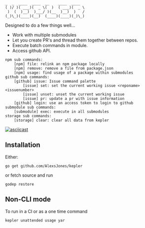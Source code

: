 ```
_  _  ____  ____  __    ____  ____
( )/ )( ___)(  _ \(  )  ( ___)(  _ \
 )  (  )__)  )___/ )(__  )__)  )   /
(_)\_)(____)(__)  (____)(____)(_)\_)
```

Designed to do a few things well...
- Work with multiple submodules
- Let you create PR's and thread them together between repos.
- Execute batch commands in module.
- Access github API.

```
npm sub commands:
	[npm] file: relink an npm package locally
	[npm] remove: remove a file from package.json
	[npm] usage: find usage of a package within submodules
github sub commands:
	[github] issue: Issue command palette
		[issue] set: set the current working issue <reponame> <issuenumber>
		[issue] unset: unset the current working issue
		[issue] pr: update a pr with issue information
	[github] login: use an access token to login to github
submodule sub commands:
	[submodule] exec: execute in all submodules
storage sub commands:
	[storage] clear: clear all data from kepler

```
[![asciicast](https://asciinema.org/a/uccLCSINhgn48JBMFMEDNLCZg.png)](https://asciinema.org/a/uccLCSINhgn48JBMFMEDNLCZg)


## Installation

Either:

```
go get github.com/AlexsJones/kepler
```

or fetch source and run
```
godep restore
```

## Non-CLI mode

To run in a CI or as a one time command

```
kepler unattended usage yar
```
